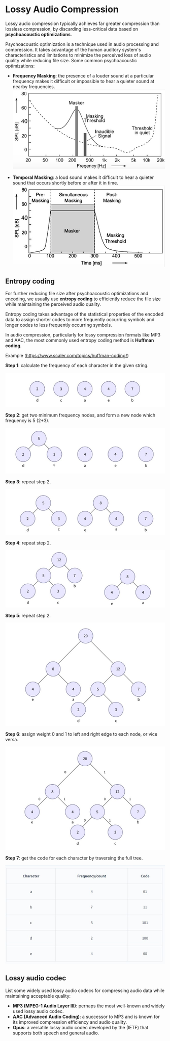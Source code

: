 # Lossy Audio Compression #

Lossy audio compression typically achieves far greater compression than lossless compression, by discarding less-critical data based on **psychoacoustic optimizations**.

Psychoacoustic optimization is a technique used in audio processing and compression. It takes advantage of the human auditory system's characteristics and limitations to minimize the perceived loss of audio quality while reducing file size.
Some common psychoacoustic optimizations:
+ **Frequency Masking**: the presence of a louder sound at a particular frequency makes it difficult or impossible to hear a quieter sound at nearby frequencies.
![frequency masking](img/2-1_frequency-masking.jpg)

+ **Temporal Masking**: a loud sound makes it difficult to hear a quieter sound that occurs shortly before or after it in time.
![temporal masking](img/2-2_temporal_masking.jpg)

## Entropy coding ##

For further reducing file size after psychoacoustic optimizations and encoding, we usually use **entropy coding** to efficiently reduce the file size while maintaining the perceived audio quality.

Entropy coding takes advantage of the statistical properties of the encoded data to assign shorter codes to more frequently occurring symbols and longer codes to less frequently occurring symbols.

In audio compression, particularly for lossy compression formats like MP3 and AAC, the most commonly used entropy coding method is **Huffman coding**.

Example (https://www.scaler.com/topics/huffman-coding/)

**Step 1**: calculate the frequency of each character in the given string.

![step 1](img/2-3.jpg)



**Step 2**: get two minimum frequency nodes, and form a new node which frequency is 5 (2+3).

![step 2](img/2-4.jpg)



**Step 3**: repeat step 2.

![step 3](img/2-5.jpg)


**Step 4**: repeat step 2.

![step 4](img/2-6.jpg)


**Step 5**: repeat step 2.

![step 5](img/2-7.jpg)



**Step 6**: assign weight 0 and 1 to left and right edge to each node, or vice versa.

![step 6](img/2-8.jpg)



**Step 7**: get the code for each character by traversing the full tree.

![step 7](img/2-9.jpg)

## Lossy audio codec ##

List some widely used lossy audio codecs for compressing audio data while maintaining acceptable quality:
+ **MP3 (MPEG-1 Audio Layer III)**: perhaps the most well-known and widely used lossy audio codec.
+ **AAC (Advanced Audio Coding)**: a successor to MP3 and is known for its improved compression efficiency and audio quality. 
+ **Opus**: a versatile lossy audio codec developed by the (IETF) that supports both speech and general audio.
